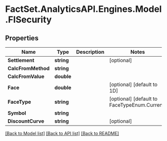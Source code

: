 # FactSet.AnalyticsAPI.Engines.Model.FISecurity
## Properties

Name | Type | Description | Notes
------------ | ------------- | ------------- | -------------
**Settlement** | **string** |  | [optional] 
**CalcFromMethod** | **string** |  | 
**CalcFromValue** | **double** |  | 
**Face** | **double** |  | [optional] [default to 1D]
**FaceType** | **string** |  | [optional] [default to FaceTypeEnum.Current]
**Symbol** | **string** |  | 
**DiscountCurve** | **string** |  | [optional] 

[[Back to Model list]](../README.md#documentation-for-models) [[Back to API list]](../README.md#documentation-for-api-endpoints) [[Back to README]](../README.md)

